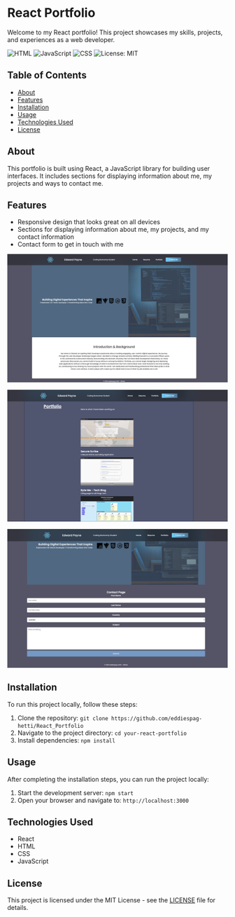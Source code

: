 # React Portfolio

Welcome to my React portfolio! This project showcases my skills, projects, and experiences as a web developer.


![HTML](https://img.shields.io/badge/-HTML5-E34F26?logo=html5&logoColor=white&style=flat)
![JavaScript](https://img.shields.io/badge/-JavaScript-F7DF1E?logo=javascript&logoColor=black&style=flat)
![CSS](https://img.shields.io/badge/-CSS3-1572B6?logo=css3&logoColor=white&style=flat)
![License: MIT](https://img.shields.io/badge/License-MIT-purple)

## Table of Contents
- [About](#about)
- [Features](#features)
- [Installation](#installation)
- [Usage](#usage)
- [Technologies Used](#technologies-used)
- [License](#license)

## About
This portfolio is built using React, a JavaScript library for building user interfaces. It includes sections for displaying information about me, my projects and ways to contact me.

## Features
- Responsive design that looks great on all devices
- Sections for displaying information about me, my projects, and my contact information
- Contact form to get in touch with me

![Screenshot of landingpage](/public/img/landingpage.png)

![Screenshot of portfolio](/public/img/portfolio.png)

![Screenshot of contact](/public/img/contact.png)


## Installation
To run this project locally, follow these steps:
1. Clone the repository: `git clone https://github.com/eddiespag-hetti/React_Portfolio`
2. Navigate to the project directory: `cd your-react-portfolio`
3. Install dependencies: `npm install`

## Usage
After completing the installation steps, you can run the project locally:
1. Start the development server: `npm start`
2. Open your browser and navigate to: `http://localhost:3000`

## Technologies Used
- React
- HTML
- CSS
- JavaScript

## License
This project is licensed under the MIT License - see the [LICENSE](LICENSE) file for details.
